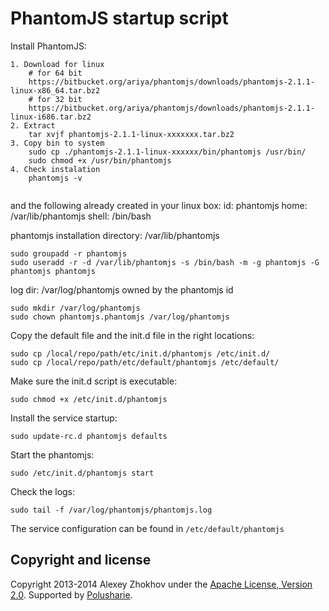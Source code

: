 PhantomJS startup script
======================================================

Install PhantomJS:
```
1. Download for linux 
	# for 64 bit
	https://bitbucket.org/ariya/phantomjs/downloads/phantomjs-2.1.1-linux-x86_64.tar.bz2
	# for 32 bit
	https://bitbucket.org/ariya/phantomjs/downloads/phantomjs-2.1.1-linux-i686.tar.bz2
2. Extract
	tar xvjf phantomjs-2.1.1-linux-xxxxxxx.tar.bz2
3. Copy bin to system
	sudo cp ./phantomjs-2.1.1-linux-xxxxxx/bin/phantomjs /usr/bin/
	sudo chmod +x /usr/bin/phantomjs
4. Check instalation 
	phantomjs -v
	
```
and the following already created in your linux box:
id: phantomjs
home: /var/lib/phantomjs
shell: /bin/bash

phantomjs installation directory: /var/lib/phantomjs

    sudo groupadd -r phantomjs
    sudo useradd -r -d /var/lib/phantomjs -s /bin/bash -m -g phantomjs -G phantomjs phantomjs


log dir: /var/log/phantomjs owned by the phantomjs id

    sudo mkdir /var/log/phantomjs
    sudo chown phantomjs.phantomjs /var/log/phantomjs
    

Copy the default file and the init.d file in the right locations:

    sudo cp /local/repo/path/etc/init.d/phantomjs /etc/init.d/
    sudo cp /local/repo/path/etc/default/phantomjs /etc/default/
    
Make sure the init.d script is executable:

    sudo chmod +x /etc/init.d/phantomjs   

Install the service startup:

    sudo update-rc.d phantomjs defaults

Start the phantomjs:

    sudo /etc/init.d/phantomjs start
    

Check the logs:

    sudo tail -f /var/log/phantomjs/phantomjs.log
    

The service configuration can be found in `/etc/default/phantomjs`

Copyright and license
---------------------

Copyright 2013-2014 Alexey Zhokhov under the [Apache License, Version 2.0](LICENSE). Supported by [Polusharie][polusharie].

[polusharie]: http://www.polusharie.com
